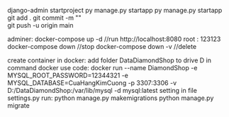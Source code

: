 django-admin startproject <name>
py manage.py startapp <name>
py manage.py startapp <name>
git add .
git commit -m ""  
git push -u origin main

adminer:
    docker-compose up -d //run
    http://localhost:8080
    root : 123123
    docker-compose down //stop
    docker-compose down -v //delete


create container in docker:
    add folder DataDiamondShop to drive D
    in command docker use code:
    docker run --name DiamondShop -e MYSQL_ROOT_PASSWORD=12344321 -e MYSQL_DATABASE=CuaHangKimCuong -p 3307:3306 -v D:/DataDiamondShop:/var/lib/mysql -d mysql:latest
    setting in file settings.py
    run: python manage.py makemigrations
         python manage.py migrate

